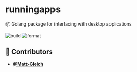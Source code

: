 # runningapps

📦 Golang package for interfacing with desktop applications

![build](https://github.com/Matt-Gleich/runningapps/workflows/build/badge.svg)
![format](https://github.com/Matt-Gleich/runningapps/workflows/format/badge.svg)

<!-- DO NOT REMOVE - contributor_list:start -->

## 👥 Contributors

- **[@Matt-Gleich](https://github.com/Matt-Gleich)**

<!-- DO NOT REMOVE - contributor_list:end -->

